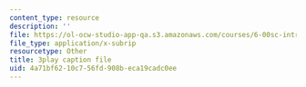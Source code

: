 ```yaml
---
content_type: resource
description: ''
file: https://ol-ocw-studio-app-qa.s3.amazonaws.com/courses/6-00sc-introduction-to-computer-science-and-programming-spring-2011/4a71bf6210c756fd908beca19cadc0ee_8I0BmT1ccuw.vtt
file_type: application/x-subrip
resourcetype: Other
title: 3play caption file
uid: 4a71bf62-10c7-56fd-908b-eca19cadc0ee
---
```

